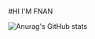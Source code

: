 #HI I'M FNAN

![Anurag's GitHub stats](https://github-readme-stats.vercel.app/api?username=Fnanhabte&show_icons=true&theme=radical)
